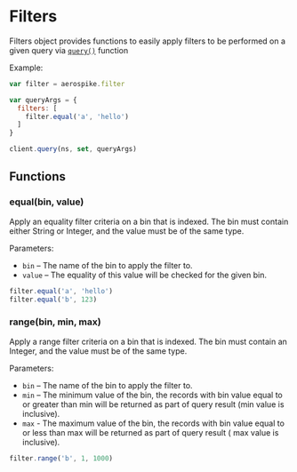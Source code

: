 # Filters

Filters object provides functions to easily apply filters to be performed on a given query via [`query()`](client.md#query)
function

Example:

```js
var filter = aerospike.filter

var queryArgs = {
  filters: [
    filter.equal('a', 'hello')
  ]
}

client.query(ns, set, queryArgs)
```

<a name="Functions"></a>
## Functions

<!--
################################################################################
equal()
################################################################################
-->
<a name="equal"></a>

### equal(bin, value)

Apply an equality filter criteria on a bin that is indexed. The bin must contain either String or Integer,
and the value must be of the same type.

Parameters:

- `bin`         – The name of the bin to apply the filter to.
- `value`       – The equality of this value will be checked for the given bin.

```js
filter.equal('a', 'hello')
filter.equal('b', 123)
```

<!--
################################################################################
range()
################################################################################
-->
<a name="range"></a>

### range(bin, min, max)

Apply a range filter criteria on a bin that is indexed. The bin must contain an Integer,
and the value must be of the same type.

Parameters:

- `bin`         – The name of the bin to apply the filter to.
- `min`         – The minimum value of the bin, the records with bin value equal to or greater than
                  min will be returned as part of query result (min value is inclusive).
- `max`         - The maximum value of the bin, the records with bin value equal to or less than max
                  will be returned as part of query result ( max value is inclusive).
```js
filter.range('b', 1, 1000)
```


